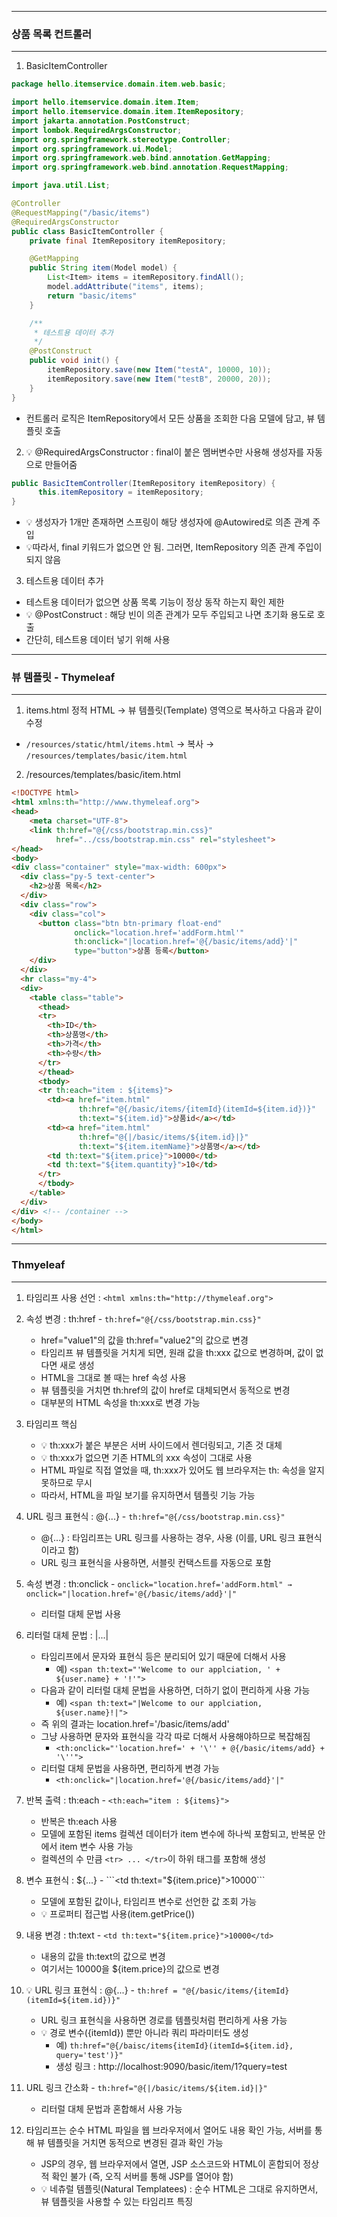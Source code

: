 -----
### 상품 목록 컨트롤러
-----
1. BasicItemController
```java
package hello.itemservice.domain.item.web.basic;

import hello.itemservice.domain.item.Item;
import hello.itemservice.domain.item.ItemRepository;
import jakarta.annotation.PostConstruct;
import lombok.RequiredArgsConstructor;
import org.springframework.stereotype.Controller;
import org.springframework.ui.Model;
import org.springframework.web.bind.annotation.GetMapping;
import org.springframework.web.bind.annotation.RequestMapping;

import java.util.List;

@Controller
@RequestMapping("/basic/items")
@RequiredArgsConstructor
public class BasicItemController {
    private final ItemRepository itemRepository;

    @GetMapping
    public String item(Model model) {
        List<Item> items = itemRepository.findAll();
        model.addAttribute("items", items);
        return "basic/items"
    }

    /**
     * 테스트용 데이터 추가
     */
    @PostConstruct
    public void init() {
        itemRepository.save(new Item("testA", 10000, 10));
        itemRepository.save(new Item("testB", 20000, 20));
    }
}
```

  - 컨트롤러 로직은 ItemRepository에서 모든 상품을 조회한 다음 모델에 담고, 뷰 템플릿 호출
2. 💡 @RequiredArgsConstructor : final이 붙은 멤버변수만 사용해 생성자를 자동으로 만들어줌
```java
public BasicItemController(ItemRepository itemRepository) { 
      this.itemRepository = itemRepository;
}
```
  - 💡 생성자가 1개만 존재하면 스프링이 해당 생성자에 @Autowired로 의존 관계 주입
  - 💡따라서, final 키워드가 없으면 안 됨. 그러면, ItemRepository 의존 관계 주입이 되지 않음

3. 테스트용 데이터 추가
  - 테스트용 데이터가 없으면 상품 목록 기능이 정상 동작 하는지 확인 제한
  - 💡 @PostConstruct : 해당 빈이 의존 관계가 모두 주입되고 나면 초기화 용도로 호출
  - 간단히, 테스트용 데이터 넣기 위해 사용

-----
### 뷰 템플릿 - Thymeleaf
-----
1. items.html 정적 HTML → 뷰 템플릿(Template) 영역으로 복사하고 다음과 같이 수정
  - ```/resources/static/html/items.html``` → 복사 → ```/resources/templates/basic/item.html```

2. /resources/templates/basic/item.html
```html
<!DOCTYPE html>
<html xmlns:th="http://www.thymeleaf.org">
<head>
    <meta charset="UTF-8">
    <link th:href="@{/css/bootstrap.min.css}"
          href="../css/bootstrap.min.css" rel="stylesheet">
</head>
<body>
<div class="container" style="max-width: 600px">
  <div class="py-5 text-center">
    <h2>상품 목록</h2>
  </div>
  <div class="row">
    <div class="col">
      <button class="btn btn-primary float-end"
              onclick="location.href='addForm.html'"
              th:onclick="|location.href='@{/basic/items/add}'|"
              type="button">상품 등록</button>
    </div>
  </div>
  <hr class="my-4">
  <div>
    <table class="table">
      <thead>
      <tr>
        <th>ID</th>
        <th>상품명</th>
        <th>가격</th>
        <th>수량</th>
      </tr>
      </thead>
      <tbody>
      <tr th:each="item : ${items}">
        <td><a href="item.html"
               th:href="@{/basic/items/{itemId}(itemId=${item.id})}"
               th:text="${item.id}">상품id</a></td>
        <td><a href="item.html"
               th:href="@{|/basic/items/${item.id}|}"
               th:text="${item.itemName}">상품명</a></td>
        <td th:text="${item.price}">10000</td>
        <td th:text="${item.quantity}">10</td>
      </tr>
      </tbody>
    </table>
  </div>
</div> <!-- /container -->
</body>
</html>
```
-----
### Thmyeleaf 
-----
1. 타임리프 사용 선언 : ```<html xmlns:th="http://thymeleaf.org">```

2. 속성 변경 : th:href - ```th:href="@{/css/bootstrap.min.css}"```
   - href="value1"의 값을 th:href="value2"의 값으로 변경
   - 타임리프 뷰 템플릿을 거치게 되면, 원래 값을 th:xxx 값으로 변경하며, 값이 없다면 새로 생성
   - HTML을 그대로 볼 때는 href 속성 사용
   - 뷰 템플릿을 거치면 th:href의 값이 href로 대체되면서 동적으로 변경
   - 대부분의 HTML 속성을 th:xxx로 변경 가능

3. 타임리프 핵심
   - 💡 th:xxx가 붙은 부분은 서버 사이드에서 렌더링되고, 기존 것 대체
   - 💡 th:xxx가 없으면 기존 HTML의 xxx 속성이 그대로 사용
   - HTML 파일로 직접 열었을 때, th:xxx가 있어도 웹 브라우저는 th: 속성을 알지 못하므로 무시
   - 따라서, HTML을 파일 보기를 유지하면서 템플릿 기능 가능

4. URL 링크 표현식 : @{...} - ```th:href="@{/css/bootstrap.min.css}"```
   - @{...} : 타임리프는 URL 링크를 사용하는 경우, 사용 (이를, URL 링크 표현식 이라고 함)
   - URL 링크 표현식을 사용하면, 서블릿 컨택스트를 자동으로 포함

5. 속성 변경 : th:onclick - ```onclick="location.href='addForm.html" → onclick="|location.href='@{/basic/items/add}'|"```
   - 리터럴 대체 문법 사용

6. 리터럴 대체 문법 : |...|
   - 타임리프에서 문자와 표현식 등은 분리되어 있기 때문에 더해서 사용
     + 예) ```<span th:text="'Welcome to our applciation, ' + ${user.name} + '!'">```
   - 다음과 같이 리터럴 대체 문법을 사용하면, 더하기 없이 편리하게 사용 가능
     + 예) ```<span th:text="|Welcome to our applciation, ${user.name}!|">```
   - 즉 위의 결과는 location.href='/basic/items/add'
   - 그냥 사용하면 문자와 표현식을 각각 따로 더해서 사용해야하므로 복잡해짐
     + ```<th:onclick="'location.href=' + '\'' + @{/basic/items/add} + '\''">```
   - 리터럴 대체 문법을 사용하면, 편리하게 변경 가능
     + ```<th:onclick="|location.href='@{/basic/items/add}'|"```

7. 반복 출력 : th:each - ```<th:each="item : ${items}">```
   - 반복은 th:each 사용
   - 모델에 포함된 items 컬렉션 데이터가 item 변수에 하나씩 포함되고, 반복문 안에서 item 변수 사용 가능
   - 컬렉션의 수 만큼 ```<tr> ... </tr>```이 하위 태그를 포함해 생성

8. 변수 표현식 : ${...} - ```<td th:text="${item.price}">10000</td>```
   - 모델에 포함된 값이나, 타임리프 변수로 선언한 값 조회 가능
   - 💡 프로퍼티 접근법 사용(item.getPrice())

9. 내용 변경 : th:text - ```<td th:text="${item.price}">10000</td>```
    - 내용의 값을 th:text의 값으로 변경
    - 여기서는 10000을 ${item.price}의 값으로 변경

10. 💡 URL 링크 표현식 : @{...} - ```th:href = "@{/basic/items/{itemId}(itemId=${item.id})}"```
    - URL 링크 표현식을 사용하면 경로를 템플릿처럼 편리하게 사용 가능
    - 💡 경로 변수({itemId}) 뿐만 아니라 쿼리 파라미터도 생성
      + 예) ```th:href="@{/baisc/items{itemId}(itemId=${item.id}, query='test')}"```
      + 생성 링크 : http://localhost:9090/basic/item/1?query=test

11. URL 링크 간소화 - ```th:href="@{|/basic/items/${item.id}|}"```
    - 리터럴 대체 문법과 혼합해서 사용 가능

12. 타임리프는 순수 HTML 파일을 웹 브라우저에서 열어도 내용 확인 가능, 서버를 통해 뷰 템플릿을 거치면 동적으로 변경된 결과 확인 가능
    - JSP의 경우, 웹 브라우저에서 열면, JSP 소스코드와 HTML이 혼합되어 정상적 확인 불가 (즉, 오직 서버를 통해 JSP를 열어야 함)
    - 💡 네츄럴 템플릿(Natural Templatees) : 순수 HTML은 그대로 유지하면서, 뷰 템플릿을 사용할 수 있는 타임리프 특징
      
